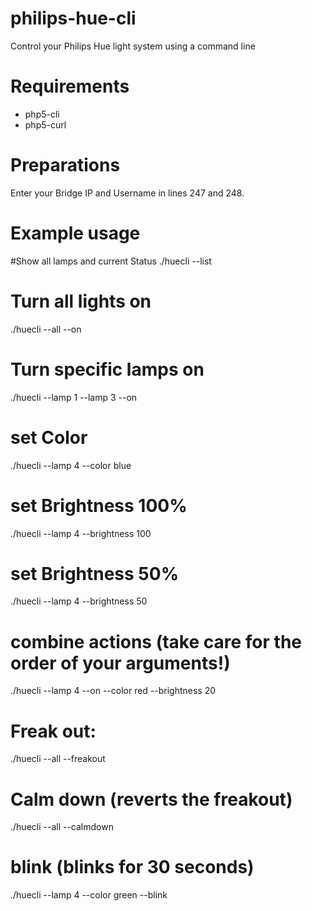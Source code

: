 philips-hue-cli
===============

Control your Philips Hue light system using a command line


Requirements
============

- php5-cli
- php5-curl
 
Preparations
============

Enter your Bridge IP and Username in lines 247 and 248.


Example usage
=============

#Show all lamps and current Status
./huecli --list

# Turn all lights on
./huecli --all --on

# Turn specific lamps on
./huecli --lamp 1 --lamp 3 --on

# set Color
./huecli --lamp 4 --color blue

# set Brightness 100%
./huecli --lamp 4 --brightness 100

# set Brightness 50%
./huecli --lamp 4 --brightness 50

# combine actions (take care for the order of your arguments!)
./huecli --lamp 4 --on --color red --brightness 20

# Freak out:
./huecli --all --freakout

# Calm down (reverts the freakout)
./huecli --all --calmdown

# blink (blinks for 30 seconds)
./huecli --lamp 4 --color green --blink
